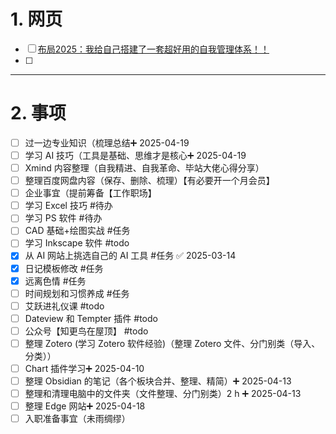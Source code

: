# 1. 网页 
- [ ] [布局2025：我给自己搭建了一套超好用的自我管理体系！！](https://mp.weixin.qq.com/s/K5sB6LLud23PJyTtlAF7OQ)
- [ ] 

---
# 2. 事项 
- [ ] 过一边专业知识（梳理总结➕ 2025-04-19 
- [ ] 学习 AI 技巧（工具是基础、思维才是核心➕ 2025-04-19 
- [ ] Xmind 内容整理（自我精进、自我革命、毕站大佬心得分享）
- [ ] 整理百度网盘内容（保存、删除、梳理）【有必要开一个月会员】
- [ ] 企业事宜（提前筹备【工作职场】
- [ ] 学习 Excel 技巧 #待办 
- [ ] 学习 PS 软件 #待办 
- [ ] CAD 基础+绘图实战  #任务
- [ ] 学习 Inkscape 软件 #todo
- [x] 从 AI 网站上挑选自己的 AI 工具 #任务 ✅ 2025-03-14
- [x] 日记模板修改 #任务 
- [x] 远离色情 #任务 
- [ ] 时间规划和习惯养成 #任务 
- [ ] 艾跃进礼仪课 #todo
- [ ]  Dateview 和 Tempter 插件 #todo
- [ ] 公众号【知更鸟在屋顶】 #todo 
- [ ] 整理 Zotero (学习 Zotero 软件经验)（整理 Zotero 文件、分门别类（导入、分类））
- [ ] Chart 插件学习➕ 2025-04-10 
- [ ] 整理 Obsidian 的笔记（各个板块合并、整理、精简）➕ 2025-04-13 
- [ ] 整理和清理电脑中的文件夹（文件整理、分门别类）2 h ➕ 2025-04-13 
- [ ] 整理 Edge 网站➕ 2025-04-18 
- [ ] 入职准备事宜（未雨绸缪）